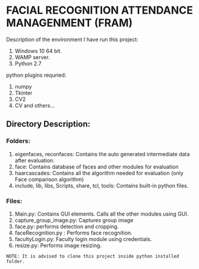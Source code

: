 # FACIAL RECOGNITION ATTENDANCE MANAGENMENT (FRAM)


Description of the environment I have run this project:
1. Windows 10 64 bit.
2. WAMP server.
3. Python 2.7

python plugins requried:
1. numpy
2. Tkinter
3. CV2
4. CV
and others...

## Directory Description:

### Folders: 
1. eigenfaces, reconfaces: Contains the auto generated intermediate data after evaluation.
2. face: Contains database of faces and other modules for evaluation
3. haarcascades: Contains all the algorithm needed for evaluation (only Face comparison algorithm)
4. include, lib, libs, Scripts, share, tcl, tools: Contains built-in python files.

### Files:

1. Main.py: Contains GUI elements. Calls all the other modules using GUI.
2. capture_group_image.py: Captures group image
3. face.py: performs detection and cropping.
4. faceRecognition.py : Performs face recognition.
5. facultyLogin.py: Faculty login module using credentials.
6. resize.py: Performs image resizing.

`NOTE: It is advised to clone this project inside python installed folder.`

